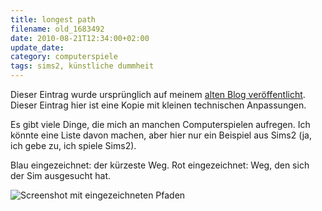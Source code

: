 ```yaml
---
title: longest path
filename: old_1683492
date: 2010-08-21T12:34:00+02:00
update_date:
category: computerspiele
tags: sims2, künstliche dummheit
---
```

Dieser Eintrag wurde ursprünglich auf meinem [alten Blog veröffentlicht](https://stu.blogger.de/stories/1683492/). Dieser Eintrag hier ist eine Kopie mit kleinen technischen Anpassungen.

Es gibt viele Dinge, die mich an manchen Computerspielen aufregen. Ich könnte eine Liste davon machen, aber hier nur ein Beispiel aus Sims2 (ja, ich gebe zu, ich spiele Sims2).

Blau eingezeichnet: der kürzeste Weg. Rot eingezeichnet: Weg, den sich der Sim ausgesucht hat.

![Screenshot mit eingezeichneten Pfaden](/file/longestpath.jpg "Eine Abkürzung ist die längste Verbindung zwischen zwei Punkten")
